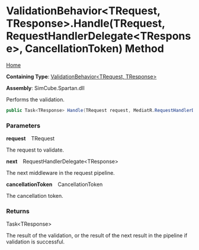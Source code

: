 # ValidationBehavior\<TRequest, TResponse\>\.Handle\(TRequest, RequestHandlerDelegate\<TResponse\>, CancellationToken\) Method

[Home](../../../../README.md)

**Containing Type**: [ValidationBehavior\<TRequest, TResponse\>](../README.md)

**Assembly**: SimCube\.Spartan\.dll

  
Performs the validation\.

```csharp
public Task<TResponse> Handle(TRequest request, MediatR.RequestHandlerDelegate<TResponse> next, CancellationToken cancellationToken)
```

### Parameters

**request** &ensp; TRequest

The request to validate\.

**next** &ensp; RequestHandlerDelegate\<TResponse\>

The next middleware in the request pipeline\.

**cancellationToken** &ensp; CancellationToken

The cancellation token\.

### Returns

Task\<TResponse\>

The result of the validation, or the result of the next result in the pipeline if validation is successful\.